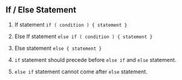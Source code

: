 ## If / Else Statement

1. If statement
    ```if ( condition ) { statement }```

2. Else If statement
    ```else if ( condition ) { statement }```

3. Else statement
    ```else { statement }```
    
4. `if` statement should precede before `else if` and `else` statement.

5. `else if` statement cannot come after `else` statement.